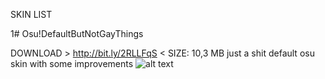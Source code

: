 SKIN LIST

1# Osu!DefaultButNotGayThings

DOWNLOAD > http://bit.ly/2RLLFqS <
SIZE: 10,3 MB
just a shit default osu skin with some improvements
![alt text](https://imgur.com/a/zf6BtZ1)
